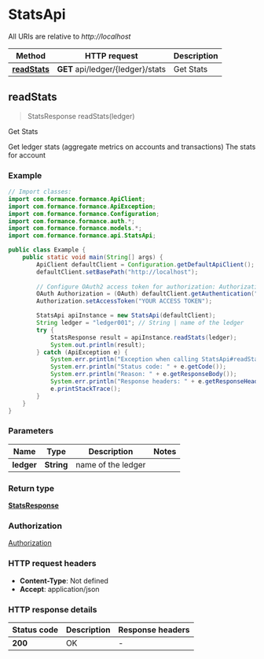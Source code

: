 # StatsApi

All URIs are relative to *http://localhost*

| Method | HTTP request | Description |
|------------- | ------------- | -------------|
| [**readStats**](StatsApi.md#readStats) | **GET** api/ledger/{ledger}/stats | Get Stats |



## readStats

> StatsResponse readStats(ledger)

Get Stats

Get ledger stats (aggregate metrics on accounts and transactions) The stats for account 

### Example

```java
// Import classes:
import com.formance.formance.ApiClient;
import com.formance.formance.ApiException;
import com.formance.formance.Configuration;
import com.formance.formance.auth.*;
import com.formance.formance.models.*;
import com.formance.formance.api.StatsApi;

public class Example {
    public static void main(String[] args) {
        ApiClient defaultClient = Configuration.getDefaultApiClient();
        defaultClient.setBasePath("http://localhost");
        
        // Configure OAuth2 access token for authorization: Authorization
        OAuth Authorization = (OAuth) defaultClient.getAuthentication("Authorization");
        Authorization.setAccessToken("YOUR ACCESS TOKEN");

        StatsApi apiInstance = new StatsApi(defaultClient);
        String ledger = "ledger001"; // String | name of the ledger
        try {
            StatsResponse result = apiInstance.readStats(ledger);
            System.out.println(result);
        } catch (ApiException e) {
            System.err.println("Exception when calling StatsApi#readStats");
            System.err.println("Status code: " + e.getCode());
            System.err.println("Reason: " + e.getResponseBody());
            System.err.println("Response headers: " + e.getResponseHeaders());
            e.printStackTrace();
        }
    }
}
```

### Parameters


| Name | Type | Description  | Notes |
|------------- | ------------- | ------------- | -------------|
| **ledger** | **String**| name of the ledger | |

### Return type

[**StatsResponse**](StatsResponse.md)

### Authorization

[Authorization](../README.md#Authorization)

### HTTP request headers

- **Content-Type**: Not defined
- **Accept**: application/json


### HTTP response details
| Status code | Description | Response headers |
|-------------|-------------|------------------|
| **200** | OK |  -  |

